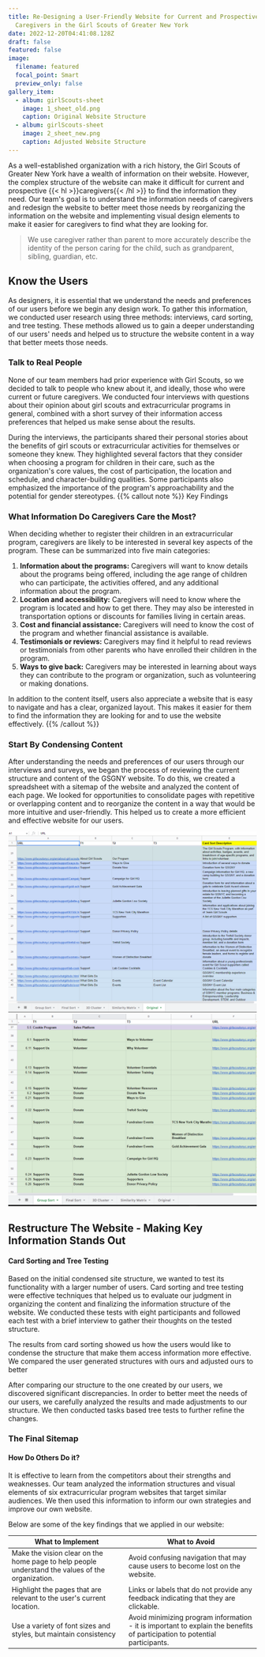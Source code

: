 ```yaml
---
title: Re-Designing a User-Friendly Website for Current and Prospective
  Caregivers in the Girl Scouts of Greater New York
date: 2022-12-20T04:41:08.128Z
draft: false
featured: false
image:
  filename: featured
  focal_point: Smart
  preview_only: false
gallery_item:
  - album: girlScouts-sheet
    image: 1_sheet_old.png
    caption: Original Website Structure
  - album: girlScouts-sheet
    image: 2_sheet_new.png
    caption: Adjusted Website Structure
---
```

As a well-established organization with a rich history, the Girl Scouts of Greater New York have a wealth of information on their website. However, the complex structure of the website can make it difficult for current and prospective {{< hl >}}caregivers{{< /hl >}} to find the information they need. Our team's goal is to understand the information needs of caregivers and redesign the website to better meet those needs by reorganizing the information on the website and implementing visual design elements to make it easier for caregivers to find what they are looking for.

> We use caregiver rather than parent to more accurately describe the identity of the person caring for the child, such as grandparent, sibling, guardian, etc.

## Know the Users

As designers, it is essential that we understand the needs and preferences of our users before we begin any design work. To gather this information, we conducted user research using three methods: interviews, card sorting, and tree testing. These methods allowed us to gain a deeper understanding of our users' needs and helped us to structure the website content in a way that better meets those needs.

### Talk to Real People

None of our team members had prior experience with Girl Scouts, so we decided to talk to people who knew about it, and ideally, those who were current or future caregivers. We conducted four interviews with questions about their opinion about girl scouts and extracurricular programs in general, combined with a short survey of their information access preferences that helped us make sense about the results. 

During the interviews, the participants shared their personal stories about the benefits of girl scouts or extracurricular activities for themselves or someone they knew. They highlighted several factors that they consider when choosing a program for children in their care, such as the organization's core values, the cost of participation, the location and schedule, and character-building qualities. Some participants also emphasized the importance of the program's approachability and the potential for gender stereotypes.
{{% callout note %}}
Key Findings

### What Information Do Caregivers Care the Most?

When deciding whether to register their children in an extracurricular program, caregivers are likely to be interested in several key aspects of the program. These can be summarized into five main categories:

1. **Information about the programs:** Caregivers will want to know details about the programs being offered, including the age range of children who can participate, the activities offered, and any additional information about the program.
2. **Location and accessibility:** Caregivers will need to know where the program is located and how to get there. They may also be interested in transportation options or discounts for families living in certain areas.
3. **Cost and financial assistance:** Caregivers will need to know the cost of the program and whether financial assistance is available.
4. **Testimonials or reviews:** Caregivers may find it helpful to read reviews or testimonials from other parents who have enrolled their children in the program.
5. **Ways to give back:** Caregivers may be interested in learning about ways they can contribute to the program or organization, such as volunteering or making donations.

In addition to the content itself, users also appreciate a website that is easy to navigate and has a clear, organized layout. This makes it easier for them to find the information they are looking for and to use the website effectively.
{{% /callout  %}}
### Start By Condensing Content

After understanding the needs and preferences of our users through our interviews and surveys, we began the process of reviewing the current structure and content of the GSGNY website. To do this, we created a spreadsheet with a sitemap of the website and analyzed the content of each page. We looked for opportunities to consolidate pages with repetitive or overlapping content and to reorganize the content in a way that would be more intuitive and user-friendly. This helped us to create a more efficient and effective website for our users.

![](sheet_old.png "The Original GS Website Structure")
![](sheet_new.png "The Adjusted GS Website Structure")





## Restructure The Website - Making Key Information Stands Out
#### Card Sorting and Tree Testing

Based on the initial condensed site structure, we wanted to test its functionality with a larger number of users. Card sorting and tree testing were effective techniques that helped us to evaluate our judgment in organizing the content and finalizing the information structure of the website. We conducted these tests with eight participants and followed each test with a brief interview to gather their thoughts on the tested structure.

The results from card sorting showed us how the users would like to condense the structure that make them access information more effective. We compared the user generated structures with ours and adjusted ours to better 

After comparing our structure to the one created by our users, we discovered significant discrepancies. In order to better meet the needs of our users, we carefully analyzed the results and made adjustments to our structure. We then conducted tasks based tree tests to further refine the changes.
### The Final Sitemap
#### How Do Others Do it?

It is effective to learn from the competitors about their strengths and weaknesses. Our team analyzed the information structures and visual elements of six extracurricular program websites that target similar audiences. We then used this information to inform our own strategies and improve our own website.

Below are some of the key findings that we applied in our website:

| What to Implement                                            | What to Avoid                                                |
| ------------------------------------------------------------ | ------------------------------------------------------------ |
| Make the vision clear on the home page to help people understand the values of the organization. | Avoid confusing navigation that may cause users to become lost on the website. |
| Highlight the pages that are relevant to the user's current location. | Links or labels that do not provide any feedback indicating that they are clickable. |
| Use a variety of font sizes and styles, but maintain consistency | Avoid minimizing program information - it is important to explain the benefits of participation to potential participants. |